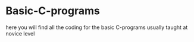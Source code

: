 # Basic-C-programs
here you will find all the coding for the basic C-programs usually taught at novice level

